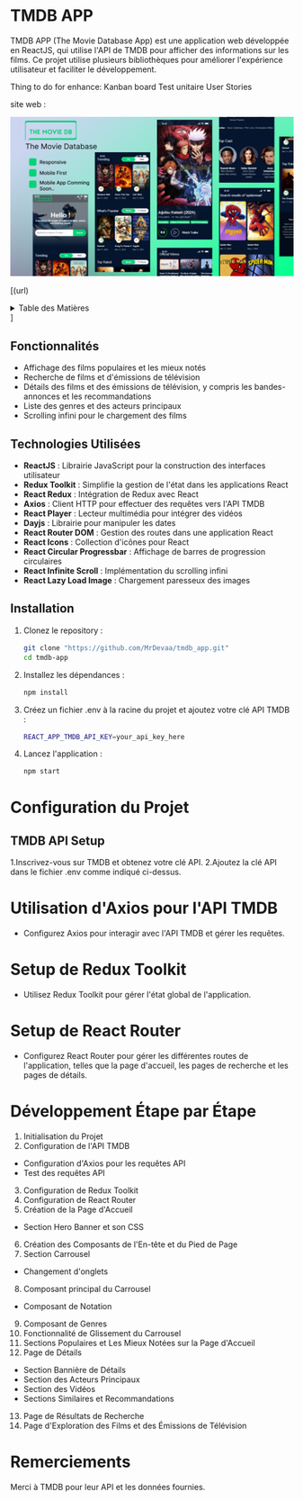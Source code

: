# TMDB APP

TMDB APP (The Movie Database App) est une application web développée en ReactJS, qui utilise l'API de TMDB pour afficher des informations sur les films. Ce projet utilise plusieurs bibliothèques pour améliorer l'expérience utilisateur et faciliter le développement.

Thing to do for enhance: 
Kanban board
Test unitaire
User Stories


site web :

![Capture d'écran de l'application TMDB APP](./public/TMDB%20APP%20UI%20DESIGN/TMDB%20APP%20UI%20DESIGN.png)


[(url)<details>
  <summary>Table des Matières</summary>

  - [Fonctionnalités](#fonctionnalités)
  - [Technologies Utilisées](#technologies-utilisées)
  - [Installation](#installation)
  - [Configuration du Projet](#configuration-du-projet)
    - [TMDB API Setup](#tmdb-api-setup)
    - [Utilisation d'Axios pour l'API TMDB](#utilisation-daxios-pour-lapi-tmdb)
    - [Setup de Redux Toolkit](#setup-de-redux-toolkit)
    - [Setup de React Router](#setup-de-react-router)
  - [Développement Étape par Étape](#développement-étape-par-étape)
  - [Auteur](#auteur)
  - [Remerciements](#remerciements)

</details> ]

## Fonctionnalités

- Affichage des films populaires et les mieux notés
- Recherche de films et d'émissions de télévision
- Détails des films et des émissions de télévision, y compris les bandes-annonces et les recommandations
- Liste des genres et des acteurs principaux
- Scrolling infini pour le chargement des films

## Technologies Utilisées

- **ReactJS** : Librairie JavaScript pour la construction des interfaces utilisateur
- **Redux Toolkit** : Simplifie la gestion de l'état dans les applications React
- **React Redux** : Intégration de Redux avec React
- **Axios** : Client HTTP pour effectuer des requêtes vers l'API TMDB
- **React Player** : Lecteur multimédia pour intégrer des vidéos
- **Dayjs** : Librairie pour manipuler les dates
- **React Router DOM** : Gestion des routes dans une application React
- **React Icons** : Collection d'icônes pour React
- **React Circular Progressbar** : Affichage de barres de progression circulaires
- **React Infinite Scroll** : Implémentation du scrolling infini
- **React Lazy Load Image** : Chargement paresseux des images

## Installation

1. Clonez le repository :

   ```bash
   git clone "https://github.com/MrDevaa/tmdb_app.git"
   cd tmdb-app

2. Installez les dépendances :
    
     ```bash
   npm install

3. Créez un fichier .env à la racine du projet et ajoutez votre clé API TMDB :
    
     ```bash
   REACT_APP_TMDB_API_KEY=your_api_key_here

4. Lancez l'application :
    
     ```bash
   npm start

# Configuration du Projet
   ## TMDB API Setup
   
1.Inscrivez-vous sur TMDB et obtenez votre clé API.
2.Ajoutez la clé API dans le fichier .env comme indiqué ci-dessus.

# Utilisation d'Axios pour l'API TMDB
- Configurez Axios pour interagir avec l'API TMDB et gérer les requêtes.
# Setup de Redux Toolkit
- Utilisez Redux Toolkit pour gérer l'état global de l'application.
# Setup de React Router
- Configurez React Router pour gérer les différentes routes de l'application, telles que la page d'accueil, les pages de recherche et les pages de détails.
# Développement Étape par Étape
1. Initialisation du Projet
2. Configuration de l'API TMDB
- Configuration d'Axios pour les requêtes API
- Test des requêtes API
3. Configuration de Redux Toolkit
4. Configuration de React Router
5. Création de la Page d'Accueil
- Section Hero Banner et son CSS
6. Création des Composants de l'En-tête et du Pied de Page
7. Section Carrousel
- Changement d'onglets
8. Composant principal du Carrousel
- Composant de Notation
9. Composant de Genres
10. Fonctionnalité de Glissement du Carrousel
11. Sections Populaires et Les Mieux Notées sur la Page d'Accueil
12. Page de Détails
- Section Bannière de Détails
- Section des Acteurs Principaux
- Section des Vidéos
- Sections Similaires et Recommandations
13. Page de Résultats de Recherche
14. Page d'Exploration des Films et des Émissions de Télévision

# Remerciements
Merci à TMDB pour leur API et les données fournies.

